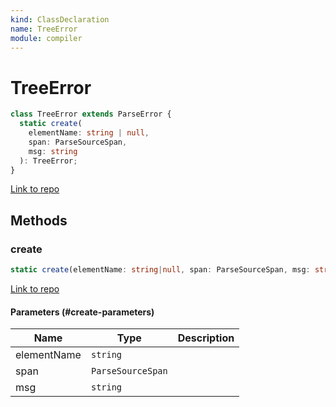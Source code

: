 ```yaml
---
kind: ClassDeclaration
name: TreeError
module: compiler
---
```


# TreeError

```ts
class TreeError extends ParseError {
  static create(
    elementName: string | null,
    span: ParseSourceSpan,
    msg: string
  ): TreeError;
}
```

[Link to repo](https://github.com/timdeschryver/angular/blob/master/packages/compiler/src/ml_parser/parser.ts#L15-L23)

## Methods

### create

```ts
static create(elementName: string|null, span: ParseSourceSpan, msg: string): TreeError;
```

[Link to repo](https://github.com/timdeschryver/angular/blob/master/packages/compiler/src/ml_parser/parser.ts#L16-L18)

#### Parameters (#create-parameters)

| Name        | Type              | Description |
| ----------- | ----------------- | ----------- |
| elementName | `string`          |             |
| span        | `ParseSourceSpan` |             |
| msg         | `string`          |             |
